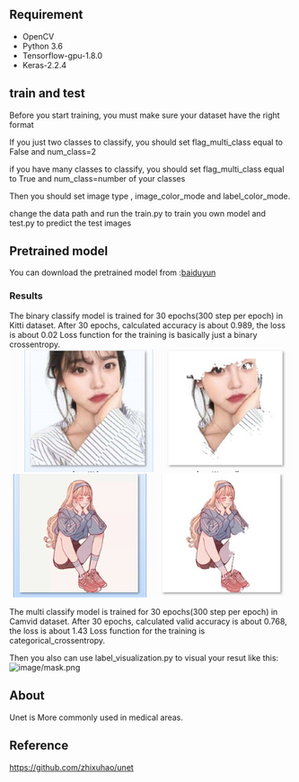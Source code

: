 
## Requirement
- OpenCV
- Python 3.6
- Tensorflow-gpu-1.8.0
- Keras-2.2.4
## train and test
Before you start training, you must make sure your dataset have the right format

If you just two classes to  classify, you should set flag_multi_class equal to False and num_class=2

if you have many classes to classify, you should set flag_multi_class equal to True and num_class=number of your classes

Then you should set image type , image_color_mode and label_color_mode.

change the data path and run the train.py to train you own model and test.py to predict the test images

## Pretrained model
You can download the pretrained model from :[baiduyun](https://pan.baidu.com/s/16YYLKk_f1EyygqN2AQ2MoQ)
### Results
The binary classify model is trained for 30 epochs(300 step per epoch) in Kitti dataset.
After 30 epochs, calculated accuracy is about 0.989, the loss is about 0.02
Loss function for the training is basically just a binary crossentropy.
![image/test1.png](image/test1.png)
![image/test2.png](image/test2.png)


The multi classify model is trained for 30 epochs(300 step per epoch) in Camvid dataset.
After 30 epochs, calculated valid accuracy is about 0.768, the loss is about 1.43
Loss function for the training is categorical_crossentropy.


Then you also can use label_visualization.py to visual your resut like this:
![image/mask.png](image/mask.png)

## About
Unet is More commonly used in medical areas.

## Reference
https://github.com/zhixuhao/unet


